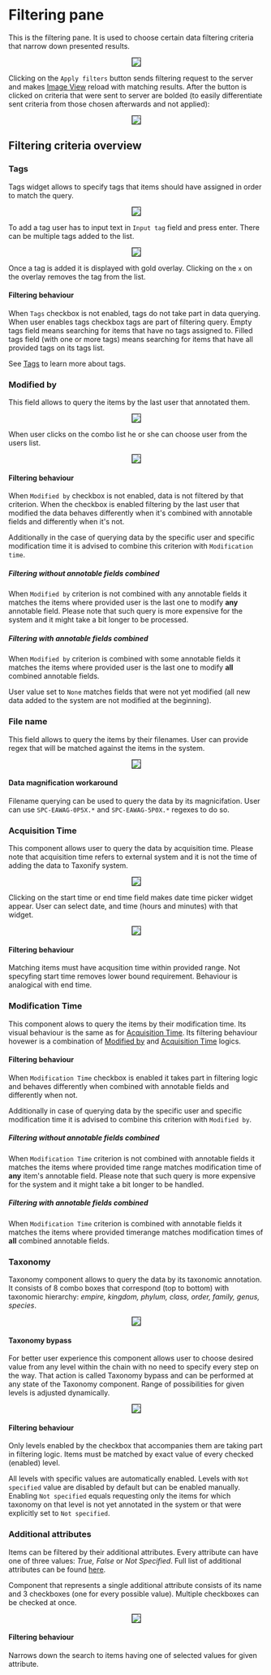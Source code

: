 # Filtering pane

This is the filtering pane. It is used to choose certain data filtering criteria that narrow down presented results.

<p align="center">
  <img src="static/filtering_pane_plain.png" border=1>
</p>

Clicking on the `Apply filters` button sends filtering request to the server and makes [Image View](../image_view/README.md) reload with matching results. After the button is clicked on criteria that were sent to server are bolded (to easily differentiate sent criteria from those chosen afterwards and not applied):

<p align="center">
  <img src="static/filtering_pane_bolding.gif" border=1>
</p>


## Filtering criteria overview

### Tags

Tags widget allows to specify tags that items should have assigned in order to match the query.

<p align="center">
  <img src="static/filtering_pane_tags.png" border=1>
</p>

To add a tag user has to input text in `Input tag` field and press enter. There can be multiple tags added to the list.

<p align="center">
  <img src="static/filtering_pane_tags_added.png" border=1>
</p>

Once a tag is added it is displayed with gold overlay. Clicking on the `x` on the overlay removes the tag from the list.

#### Filtering behaviour
When `Tags` checkbox is not enabled, tags do not take part in data querying.
When user enables tags checkbox tags are part of filtering query. Empty tags field means searching for items that have no tags assigned to. Filled tags field (with one or more tags) means searching for items that have all provided tags on its tags list.

See [Tags](../data_upload_dialog/README.md#Upload-tags) to learn more about tags.

### Modified by

This field allows to query the items by the last user that annotated them.

<p align="center">
  <img src="static/filtering_pane_modified_by.png" border=1>
</p>

When user clicks on the combo list he or she can choose user from the users list.

<p align="center">
  <img src="static/filtering_pane_modified_by_active.png" border=1>
</p>

#### Filtering behaviour

When `Modified by` checkbox is not enabled, data is not filtered by that criterion. When the checkbox is enabled filtering by the last user that modified the data behaves differently when it's combined with annotable fields and differently when it's not.

Additionally in the case of querying data by the specific user and specific modification time it is advised to combine this criterion with `Modification time`.

##### Filtering without annotable fields combined
When `Modified by` criterion is not combined with any annotable fields it matches the items where provided user is the last one to modify __any__ annotable field. Please note that such query is more expensive for the system and it might take a bit longer to be processed.

##### Filtering with annotable fields combined
When `Modified by` criterion is combined with some annotable fields it matches the items where provided user is the last one to modify __all__ combined annotable fields.

User value set to `None` matches fields that were not yet modified (all new data added to the system are not modified at the beginning).

### File name

This field allows to query the items by their filenames. User can provide regex that will be matched against the items in the system.

<p align="center">
  <img src="static/filtering_pane_filename.png" border=1>
</p>

#### Data magnification workaround
Filename querying can be used to query the data by its magnicifation. User can use `SPC-EAWAG-0P5X.*` and `SPC-EAWAG-5P0X.*` regexes to do so.

### Acquisition Time

This component allows user to query the data by acquisition time. Please note that acquisition time refers to external system and it is not the time of adding the data to Taxonify system.

<p align="center">
  <img src="static/filtering_pane_acquisition_time.png" border=1>
</p>

Clicking on the start time or end time field makes date time picker widget appear. User can select date, and time (hours and minutes) with that widget.

<p align="center">
  <img src="static/filtering_pane_acquisition_time_active.png" border=1>
</p>

#### Filtering behaviour

Matching items must have acqusition time within provided range. Not specyfing start time removes lower bound requirement. Behaviour is analogical with end time.

### Modification Time

This component alows to query the items by their modification time. Its visual behaviour is the same as for [Acquisition Time](#acquisition-time). Its filtering behaviour hovewer is a combination of [Modified by](#modified-by) and [Acquisition Time](#acquisition-time) logics.

#### Filtering behaviour

When `Modification Time` checkbox is enabled it takes part in filtering logic and behaves differently when combined with annotable fields and differently when not.

Additionally in case of querying data by the specific user and specific modification time it is advised to combine this criterion with `Modified by`.

##### Filtering without annotable fields combined

When `Modification Time` criterion is not combined with annotable fields it matches the items where provided time range matches modification time of __any__ item's annotable field. Please note that such query is more expensive for the system and it might take a bit longer to be handled.

##### Filtering with annotable fields combined

When `Modification Time` criterion is combined with annotable fields it matches the items where provided timerange matches modification times of __all__ combined annotable fields.

### Taxonomy

Taxonomy component allows to query the data by its taxonomic annotation. It consists of 8 combo boxes that correspond (top to bottom) with taxonomic hierarchy: _empire, kingdom, phylum, class, order, family, genus, species_.

<p align="center">
  <img src="static/filtering_pane_taxonomy_plain.png" border=1>
</p>

#### Taxonomy bypass

For better user experience this component allows user to choose desired value from any level within the chain with no need to specify every step on the way. That action is called Taxonomy bypass and can be performed at any state of the Taxonomy component. Range of possibilities for given levels is adjusted dynamically.

<p align="center">
  <img src="static/filtering_pane_taxonomy_bypass.gif" border=1>
</p>

#### Filtering behaviour
Only levels enabled by the checkbox that accompanies them are taking part in filtering logic. Items must be matched by exact value of every checked (enabled) level.

All levels with specific values are automatically enabled. Levels with `Not specified` value are disabled by default but can be enabled manually. Enabling `Not specified` equals requesting only the items for which taxonomy on that level is not yet annotated in the system or that were explicitly set to `Not specified`.

### Additional attributes

Items can be filtered by their additional attributes. Every attribute can have one of three values: _True, False_ or _Not Specified_. Full list of additional attributes can be found [here](../additional_attributes/README.md).

Component that represents a single additional attribute consists of its name and 3 checkboxes (one for every possible value). Multiple checkboxes can be checked at once.

<p align="center">
  <img src="static/filtering_pane_additional_attributes.png" border=1>
</p>

#### Filtering behaviour
Narrows down the search to items having one of selected values for given attribute.
